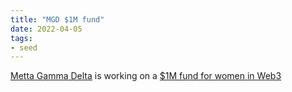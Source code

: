 ```yaml
---
title: "MGD $1M fund"
date: 2022-04-05
tags:
- seed
---
```


[Metta Gamma Delta](https://metagammadelta.com/) is working on a [$1M fund for women in Web3](https://forum.metacartel.org/t/mgd-1m-fund-for-women-in-web3/1798)

